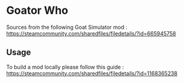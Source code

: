 # Goator Who

Sources from the following Goat Simulator mod : https://steamcommunity.com/sharedfiles/filedetails/?id=665945758

## Usage

To build a mod locally please follow this guide : https://steamcommunity.com/sharedfiles/filedetails/?id=1168365238